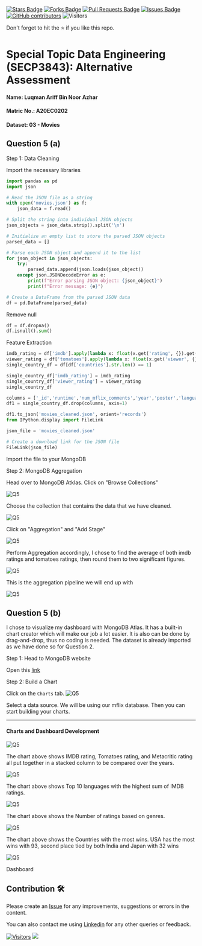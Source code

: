 <a href="https://github.com/drshahizan/SECP3843/stargazers"><img src="https://img.shields.io/github/stars/drshahizan/SECP3843" alt="Stars Badge"/></a>
<a href="https://github.com/drshahizan/SECP3843/network/members"><img src="https://img.shields.io/github/forks/drshahizan/SECP3843" alt="Forks Badge"/></a>
<a href="https://github.com/drshahizan/SECP3843/pulls"><img src="https://img.shields.io/github/issues-pr/drshahizan/SECP3843" alt="Pull Requests Badge"/></a>
<a href="https://github.com/drshahizan/SECP3843/issues"><img src="https://img.shields.io/github/issues/drshahizan/SECP3843" alt="Issues Badge"/></a>
<a href="https://github.com/drshahizan/SECP3843/graphs/contributors"><img alt="GitHub contributors" src="https://img.shields.io/github/contributors/drshahizan/SECP3843?color=2b9348"></a>
![Visitors](https://api.visitorbadge.io/api/visitors?path=https%3A%2F%2Fgithub.com%2Fdrshahizan%2FSECP3843&labelColor=%23d9e3f0&countColor=%23697689&style=flat)


Don't forget to hit the :star: if you like this repo.
# Special Topic Data Engineering (SECP3843): Alternative Assessment

#### Name: Luqman Ariff Bin Noor Azhar
#### Matric No.: A20EC0202
#### Dataset: 03 - Movies

## Question 5 (a)
Step 1: Data Cleaning

Import the necessary libraries
```python
import pandas as pd
import json
```
```python
# Read the JSON file as a string
with open('movies.json') as f:
    json_data = f.read()

# Split the string into individual JSON objects
json_objects = json_data.strip().split('\n')

# Initialize an empty list to store the parsed JSON objects
parsed_data = []

# Parse each JSON object and append it to the list
for json_object in json_objects:
    try:
        parsed_data.append(json.loads(json_object))
    except json.JSONDecodeError as e:
        print(f"Error parsing JSON object: {json_object}")
        print(f"Error message: {e}")

# Create a DataFrame from the parsed JSON data
df = pd.DataFrame(parsed_data)
```
Remove null
```python
df = df.dropna()
df.isnull().sum()
```
Feature Extraction
```python
imdb_rating = df['imdb'].apply(lambda x: float(x.get('rating', {}).get('$numberDouble', 0)))
viewer_rating = df['tomatoes'].apply(lambda x: float(x.get('viewer', {}).get('rating', {}).get('$numberDouble', 0)))
single_country_df = df[df['countries'].str.len() == 1]
```
```python
single_country_df['imdb_rating'] = imdb_rating
single_country_df['viewer_rating'] = viewer_rating
single_country_df
```
```python
columns = ['_id','runtime','num_mflix_comments','year','poster','languages','writers','metacritic','plot', 'genres', 'cast', 'title', 'fullplot', 'awards', 'released', 'directors', 'rated', 'lastupdated', 'type', 'imdb', 'tomatoes']
df1 = single_country_df.drop(columns, axis=1)
```
```python
df1.to_json('movies_cleaned.json', orient='records')
from IPython.display import FileLink

json_file = 'movies_cleaned.json'  

# Create a download link for the JSON file
FileLink(json_file)
```
Import the file to your MongoDB

Step 2: MongoDB Aggregation

Head over to MongoDB Atklas. Click on "Browse Collections"

![Q5](file/image/q61.png)

Choose the collection that contains the data that we have cleaned. 

![Q5](file/image/q62.png)

Click on "Aggregation" and "Add Stage"

![Q5](file/image/q63.png)

Perform Aggregation accordingly, I chose to find the average of both imdb ratings and tomatoes ratings, then round them to two significant figures.

![Q5](file/image/q65.png)

This is the aggregation pipeline we will end up with

![Q5](file/image/q64.png)

## Question 5 (b)
I chose to visualize my dashboard with MongoDB Atlas. It has a built-in chart creator which will make our job a lot easier. It is also can be done by drag-and-drop, thus no coding is needed. The dataset is already imported as we have done so for Question 2.

Step 1: Head to MongoDB website

Open this [link](https://account.mongodb.com/account/login?_ga=2.62663724.188383531.1687805900-413483686.1685199079)

Step 2: Build a Chart

Click on the `Charts` tab.
![Q5](file/image/q57.png)

Select a data source. We will be using our mflix database. Then you can start building your charts.

---
#### Charts and Dashboard Development

![Q5](file/image/q53.png)

The chart above shows IMDB rating, Tomatoes rating, and Metacritic rating all put together in a stacked column to be compared over the years.

![Q5](file/image/q54.png)

The chart above shows Top 10 languages with the highest sum of IMDB ratings.

![Q5](file/image/q56.png)

The chart above shows the Number of ratings based on genres.

![Q5](file/image/qq5.png)

The chart above shows the Countries with the most wins. USA has the most wins with 93, second place tied by both India and Japan with 32 wins 

![Q5](file/image/q5d.png)

Dashboard
## Contribution 🛠️
Please create an [Issue](https://github.com/drshahizan/special-topic-data-engineering/issues) for any improvements, suggestions or errors in the content.

You can also contact me using [Linkedin](https://www.linkedin.com/in/drshahizan/) for any other queries or feedback.

[![Visitors](https://api.visitorbadge.io/api/visitors?path=https%3A%2F%2Fgithub.com%2Fdrshahizan&labelColor=%23697689&countColor=%23555555&style=plastic)](https://visitorbadge.io/status?path=https%3A%2F%2Fgithub.com%2Fdrshahizan)
![](https://hit.yhype.me/github/profile?user_id=81284918)
